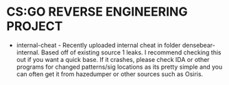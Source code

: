 # CS:GO REVERSE ENGINEERING PROJECT

- internal-cheat - Recently uploaded internal cheat in folder densebear-internal. Based off of existing source 1 leaks. I recommend checking this out if you want a quick base. If it crashes, please check IDA or other programs for changed patterns/sig locations as its pretty simple and you can often get it from hazedumper or other sources such as Osiris.
